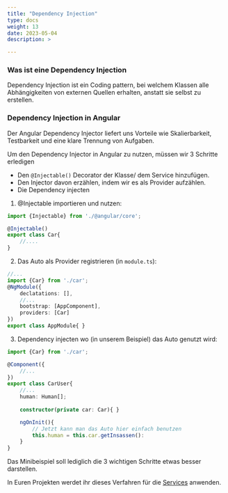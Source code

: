 ```yaml
---
title: "Dependency Injection"
type: docs
weight: 13
date: 2023-05-04
description: >

---
```


### Was ist eine Dependency Injection
Dependency Injection ist ein Coding pattern, bei welchem Klassen alle Abhängigkeiten von externen Quellen erhalten, anstatt sie selbst zu erstellen.

### Dependency Injection in Angular
Der Angular Dependency Injector liefert uns Vorteile wie Skalierbarkeit, Testbarkeit und eine klare Trennung von Aufgaben.

Um den Dependency Injector in Angular zu nutzen, müssen wir 3 Schritte erledigen

* Den `@Injectable()` Decorator der Klasse/ dem Service hinzufügen.
* Den Injector davon erzählen, indem wir es als Provider aufzählen.
* Die Dependency injecten

1. @Injectable importieren und nutzen:
  ```typescript
  import {Injectable} from './@angular/core';

  @Injectable()
  export class Car{
      //....
  }
  ```
2. Das Auto als Provider registrieren (in `module.ts`):
```typescript
//...
import {Car} from './car';
@NgModule({
    declatations: [],
    //...
    bootstrap: [AppComponent],
    providers: [Car]
})
export class AppModule{ }
```
3. Dependency injecten wo (in unserem Beispiel) das Auto genutzt wird:
```typescript
import {Car} from './car';

@Component({
    //...
})
export class CarUser{
    //...
    human: Human[];
    
    constructor(private car: Car){ }

    ngOnInit(){
        // Jetzt kann man das Auto hier einfach benutzen
        this.human = this.car.getInsassen():
    }
}
```
Das Minibeispiel soll lediglich die 3 wichtigen Schritte etwas besser darstellen.

In Euren Projekten werdet ihr dieses Verfahren für die [Services](/03_6_ts_services) anwenden.

